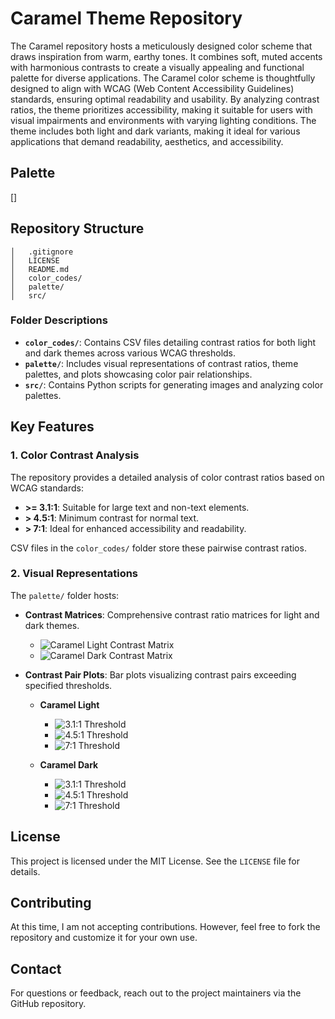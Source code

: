 # Caramel Theme Repository

The Caramel repository hosts a meticulously designed color scheme that draws inspiration from warm, earthy tones. It combines soft, muted accents with harmonious contrasts to create a visually appealing and functional palette for diverse applications. The Caramel color scheme is thoughtfully designed to align with WCAG (Web Content Accessibility Guidelines) standards, ensuring optimal readability and usability. By analyzing contrast ratios, the theme prioritizes accessibility, making it suitable for users with visual impairments and environments with varying lighting conditions. The theme includes both light and dark variants, making it ideal for various applications that demand readability, aesthetics, and accessibility.

## Palette
[]
## Repository Structure

```
│   .gitignore
│   LICENSE
│   README.md
│   color_codes/
│   palette/
│   src/
```

### Folder Descriptions

- **`color_codes/`**: Contains CSV files detailing contrast ratios for both light and dark themes across various WCAG thresholds.
- **`palette/`**: Includes visual representations of contrast ratios, theme palettes, and plots showcasing color pair relationships.
- **`src/`**: Contains Python scripts for generating images and analyzing color palettes.

## Key Features

### 1. **Color Contrast Analysis**
The repository provides a detailed analysis of color contrast ratios based on WCAG standards:
- **>= 3.1:1**: Suitable for large text and non-text elements.
- **> 4.5:1**: Minimum contrast for normal text.
- **> 7:1**: Ideal for enhanced accessibility and readability.

CSV files in the `color_codes/` folder store these pairwise contrast ratios.

### 2. **Visual Representations**
The `palette/` folder hosts:
- **Contrast Matrices**: Comprehensive contrast ratio matrices for light and dark themes.
  - ![Caramel Light Contrast Matrix](palette/caramel_light_contrast.png)
  - ![Caramel Dark Contrast Matrix](palette/caramel_dark_contrast.png)

- **Contrast Pair Plots**: Bar plots visualizing contrast pairs exceeding specified thresholds.
  - **Caramel Light**
    - ![3.1:1 Threshold](palette/caramel_light_contrast_pairs_plot_3.11.png)
    - ![4.5:1 Threshold](palette/caramel_light_contrast_pairs_plot_4.51.png)
    - ![7:1 Threshold](palette/caramel_light_contrast_pairs_plot_71.png)

  - **Caramel Dark**
    - ![3.1:1 Threshold](palette/caramel_dark_contrast_pairs_plot_3.11.png)
    - ![4.5:1 Threshold](palette/caramel_dark_contrast_pairs_plot_4.51.png)
    - ![7:1 Threshold](palette/caramel_dark_contrast_pairs_plot_71.png)

## License
This project is licensed under the MIT License. See the `LICENSE` file for details.

## Contributing
At this time, I am not accepting contributions. However, feel free to fork the repository and customize it for your own use.

## Contact
For questions or feedback, reach out to the project maintainers via the GitHub repository.
